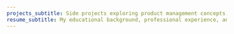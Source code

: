 ```yaml
---
projects_subtitle: Side projects exploring product management concepts, user research methodologies, and data-driven solutions I've developed to solve real-world problems.
resume_subtitle: My educational background, professional experience, and technical expertise in product management, consulting, and system design.
---
```



